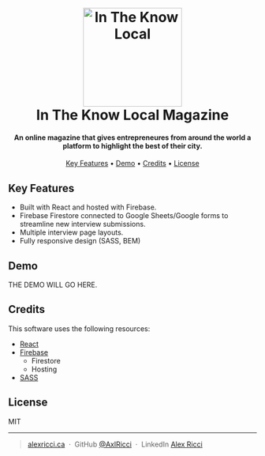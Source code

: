 <h1 align="center">
  <br>
  <img src="https://parablar.sirv.com/ITKL/logo/ITKL_Logo.jpg?w=250&h=119" alt="In The Know Local" width="200">
  <br>
  In The Know Local Magazine
  <br>
</h1>

<h4 align="center">An online magazine that gives entrepreneures from around the world a platform to highlight the best of their city.</h4>

<p align="center">
  <a href="#key-features">Key Features</a> •
  <a href="#demo">Demo</a> •
  <a href="#credits">Credits</a> •
  <a href="#license">License</a>
</p>

## Key Features

* Built with React and hosted with Firebase.
* Firebase Firestore connected to Google Sheets/Google forms to streamline new interview submissions.
* Multiple interview page layouts.
* Fully responsive design (SASS, BEM)

## Demo

THE DEMO WILL GO HERE.

## Credits

This software uses the following resources:

- [React](https://reactjs.org/)
- [Firebase](https://firebase.google.com/)
  - Firestore
  - Hosting
- [SASS](https://react-bootstrap.github.io/)

## License

MIT

---

> [alexricci.ca](https://www.alexricci.ca) &nbsp;&middot;&nbsp;
> GitHub [@AxlRicci](https://github.com/axlricci) &nbsp;&middot;&nbsp;
> LinkedIn [Alex Ricci](https://www.linkedin.com/in/alex-ricci-b347b619b)
